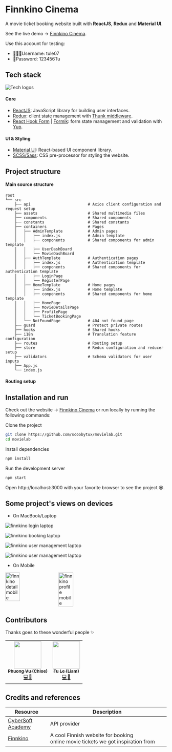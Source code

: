 # Finnkino Cinema

A movie ticket booking website built with **ReactJS**, **Redux** and **Material UI**.

See the live demo -> [Finnkino Cinema](https://finnkinocinema.vercel.app "Finnkino Cinema").

Use this account for testing:

- 👨🏻‍💻Username: tule07
- 🔐Password: 123456Tu

## Tech stack

![Tech logos][stack]

#### Core

- [ReactJS][reactjs]: JavaScript library for building user interfaces.
- [Redux][redux]: client state management with [Thunk middleware][redux-thunk].
- [React Hook Form][react-hook-form] | [Formik][formik]: form state management and validation with [Yup][yup].

#### UI & Styling

- [Material UI][mui]: React-based UI component library.
- [SCSS/Sass][sass]: CSS pre-processor for styling the website.

[stack]: src/assets/docs-images/finnkino-tech-stack.png
[reactjs]: https://reactjs.org/
[redux]: https://redux.js.org/
[redux-thunk]: https://github.com/reduxjs/redux-thunk
[mui]: https://mui.com/
[sass]: https://sass-lang.com/
[react-hook-form]: https://react-hook-form.com/
[formik]: https://formik.org/docs/overview
[yup]: https://github.com/jquense/yup

<!-- ## Tasks

> 19 Jun - 13 Aug, 2022

Our main tasks in the project are to implement:

- [x] Homepage layout
- [x] Responsive design
- [x] Full effects
- [x] Themes: light and dark

Task assignments: check out checklist.xlsx for more details. -->

## Project structure

#### Main source structure

```
root
└── src
    ├── api                         # Axios client configuration and request setup
    ├── assets                      # Shared multimedia files
    ├── components                  # Shared components
    ├── constants                   # Shared constants
    ├── containers                  # Pages
    │   ├── AdminTemplate           # Admin pages
    │   │   ├── index.js            # Admin template
    │   │   ├── components          # Shared components for admin template
    │   │   ├── UserDashBoard
    │   │   └── MovieDashBoard
    │   ├── AuthTemplate            # Authentication pages
    │   │   ├── index.js            # Authentication template
    │   │   ├── components          # Shared components for authentication template
    │   │   ├── LoginPage
    │   │   └── RegisterPage
    │   ├── HomeTemplate            # Home pages
    │   │   ├── index.js            # Home template
    │   │   ├── components          # Shared components for home template
    │   │   ├── HomePage
    │   │   ├── MovieDetailsPage
    │   │   ├── ProfilePage
    │   │   └── TicketBookingPage
    │   └── NotFoundPage            # 404 not found page
    ├── guard                       # Protect private routes
    ├── hooks                       # Shared hooks
    ├── i18n                        # Translation feature configuration
    ├── routes                      # Routing setup
    ├── store                       # Redux configuration and reducer setup
    ├── validators                  # Schema validators for user inputs
    ├── App.js
    └── index.js
```

#### Routing setup

## Installation and run

Check out the website -> [Finnkino Cinema](https://finnkinocinema.vercel.app "Finnkino Cinema") or run locally by running the following commands:

Clone the project

```bash
git clone https://github.com/scoobytux/movielab.git
cd movielab
```

Install dependencies

```bash
npm install
```

Run the development server

```bash
npm start
```

Open http://localhost:3000 with your favorite browser to see the project 😎.

## Some project's views on devices

- On MacBook/Laptop

![finnkino login laptop](src/assets/docs-images/finnkino-login-laptop.png)

![finnkino booking laptop](src/assets/docs-images/finnkino-booking-laptop.png)

![finnkino user management laptop](src/assets/docs-images/finnkino-user-management-laptop.png)

![finnkino user management laptop](src/assets/docs-images/finnkino-movie-management-laptop.png)

- On Mobile

<div style="display: flex; flex-wrap: wrap; gap: 15px;">
  <img src="src/assets/docs-images/finnkino-detail-mobile.png" alt="finnkino detail mobile" width="30%"/>
  <img src="src/assets/docs-images/finnkino-profile-mobile.png" alt="finnkino profile mobile" width="30%"/>
</div>

## Contributors

Thanks goes to these wonderful people ✨

<!-- ALL-CONTRIBUTORS-LIST:START -->
<!-- prettier-ignore-start -->
<!-- markdownlint-disable -->
<table>
  <tr>
    <!-- Phuong Vu -->
    <td align="center"><a href="https://github.com/phuongvu0804"><img src="https://avatars.githubusercontent.com/u/99994868?v=4" width="85px;" alt=""/><br /><sub><b>Phuong Vu (Chloe)</b></sub></a><br /><a href="https://github.com/scoobytux/movielab/commits?author=phuongvu0804" title="Code">💻</a><a href="https://github.com/scoobytux/movielab/commits?author=phuongvu0804" title="Documentation">📖</a></td>
    <!-- Tu Le -->
    <td align="center"><a href="https://github.com/scoobytux"><img src="https://avatars.githubusercontent.com/u/72339711?v=4" width="85px;" alt=""/><br /><sub><b>Tu Le (Liam)</b></sub></a><br /><a href="https://github.com/scoobytux/movielab/commits?author=scoobytux" title="Code">💻</a><a href="https://github.com/scoobytux/movielab/commits?author=scoobytux" title="Documentation">📖</a></td>
  </tr>
</table>
<!-- markdownlint-restore -->
<!-- prettier-ignore-end -->

<!-- ALL-CONTRIBUTORS-LIST:END -->

## Credits and references

| Resource                       | Description                                                                     |
| ------------------------------ | ------------------------------------------------------------------------------- |
| [CyberSoft Academy][cybersoft] | API provider                                                                    |
| [Finnkino][finnkino]           | A cool Finnish website for booking online movie tickets we got inspiration from |

[cybersoft]: https://cybersoft.edu.vn/
[finnkino]: https://www.finnkino.fi/en/
